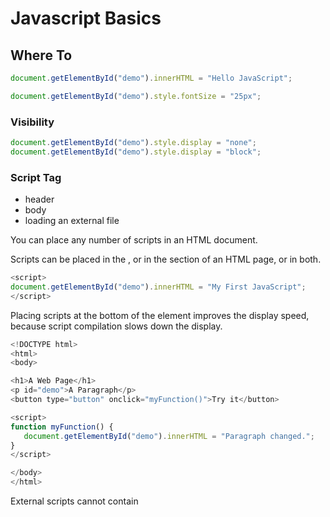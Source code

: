 # Javascript Basics

## Where To
```javascript
document.getElementById("demo").innerHTML = "Hello JavaScript";
````

```javascript
document.getElementById("demo").style.fontSize = "25px";
````

### Visibility

```javascript
document.getElementById("demo").style.display = "none";
document.getElementById("demo").style.display = "block";
```

### Script Tag

+ header
+ body
+ loading an external file

You can place any number of scripts in an HTML document.

Scripts can be placed in the <body>, or in the <head> section of an HTML page, or in both.

```javascript
<script>
document.getElementById("demo").innerHTML = "My First JavaScript";
</script>
````

Placing scripts at the bottom of the <body> element improves the display speed, because script compilation slows down the display.

```javascript
<!DOCTYPE html>
<html>
<body> 

<h1>A Web Page</h1>
<p id="demo">A Paragraph</p>
<button type="button" onclick="myFunction()">Try it</button>

<script>
function myFunction() {
   document.getElementById("demo").innerHTML = "Paragraph changed.";
}
</script>

</body>
</html>
```

External scripts cannot contain <script> tags.

```javascript
<!DOCTYPE html>
<html>
<body>

<script src="myScript.js"></script>
<script src="/js/myScript1.js"></script>
<script src="http://www.w3schools.com/js/myScript1.js"></script>

</body>
</html>
```

---

## Output
JavaScript can "display" data in different ways:

+ Writing into an HTML element, using innerHTML.
+ Writing into the HTML output using document.write().
+ Writing into an alert box, using window.alert().
+ Writing into the browser console, using console.log().

### innerHTML

```javscsript
document.getElementById("demo").innerHTML = 5 + 6;
```

### document.write()

For testing purposes, it is convenient to use document.write()

> The document.write() method should only be used for testing.

```javascript
<!DOCTYPE html>
<html>
<body>

<h1>My First Web Page</h1>
<p>My first paragraph.</p>

<script>
document.write(5 + 6);
</script>

</body>
</html>
```

Using document.write() after an HTML document is fully loaded, will delete all existing HTML

```javascript
<!DOCTYPE html>
<html>
<body>

<h1>My First Web Page</h1>
<p>My first paragraph.</p>

<button onclick="document.write(5 + 6)">Try it</button>

</body>
</html>
```

### Using window.alert()

```javascript
<!DOCTYPE html>
<html>
<body>

<h1>My First Web Page</h1>
<p>My first paragraph.</p>

<script>
window.alert(5 + 6);
</script>

</body>
</html>
```

### Using console.log()

```javascript
<!DOCTYPE html>
<html>
<body>

<script>
console.log(5 + 6);
</script>

</body>
</html>
```

---

## Syntax
> In HTML, Javascript programs are executed by the web browser.

> Javascript is Case Sensitive.

> JavaScript uses the Unicode character set.

If a JavaScript statement does not fit on one line, the best place to break it, is after an operator.

```javascript
document.getElementById("demo").innerHTML =
"Hello Dolly.";
```

### Keywords

* break
* continue
* debugger
* do ... while
* for
* function
* if ... else
* return
* switch
* try ... catch
* var

### Variables

> It's a good programming practice to declare all variables at the beginning of a script.

```javascript
var person = "John Doe", carName = "Volvo", price = 200;
```

---

## Operators

### Type Operators

* typeof
* instanceof *Returns true if an object is an instance of an object type*

---

## Data Types

* strings
* numbers
* booleans
* arrays
* objects
* null
* undefined
* function

### typeof

```javascript
typeof [1,2,3,4]             // Returns "object" (not "array", see note below)
typeof {name:'John', age:34} // Returns "object"
typeof function myFunc(){}   // Returns "function"
```

### Null

> You can consider it a bug in JavaScript that typeof null is an object. It should be null.

### Difference Between Undefined and Null

```javascript
typeof undefined           // undefined
typeof null                // object
null === undefined         // false
null == undefined          // true
```

---

## Scope
> In JavaScript, scope is the set of variables, objects, and functions you have access to.

> JavaScript has function scope: The scope changes inside functions.

> Do NOT create global variables unless you intend to.

> In "Strict Mode" automatically global variables will fail.

---

## Events

```javascript
<some-HTML-element some-event='some JavaScript'>
```

```javascript
<button onclick="document.getElementById('demo').innerHTML = Date()">The time is?</button>
```

```javascript
<button onclick="displayDate()">The time is?</button>
```

### Common HTML Events

* onchange
* onclich
* onmouseover
* onmouseout
* onkeydown
* onload

[Events Reference](http://www.w3schools.com/jsref/dom_obj_event.asp)

---

## Strings
> All string methods return a new string. They don't modify the original string.
Formally said: **Strings are immutable**: Strings cannot be changed, only replaced.

### String Length

```javascript
var txt = 'Pere Pages';
var sln = txt.length;
```

### Special Characters

```javascript
var x = 'It\'s alright';
var y = "We are the so-called \"Vikings\" from the north."
```

### Find a String in a String

* indexOf *first occurrence*
* search *first occurrence*
* lastIndexOf *last occurrence*

```javascript
var str = "Please locate where 'locate' occurs!";
var pos = str.indexOf("locate");
```

### Extracting String Parts

* slice
* substring *similar to slice, doesn't accept negative values*
* substr *also similar to slice, but the second parameter specificies the **length** of the extracted part*

#### slice()

**slice()** extracts a part of a string and returns the extracted part in a new string.

If a parameter is negative, the position is counted from the end of the string.

If you omit the second parameter, the method will slice out the rest of the string.

```javascript
var str = "Apple, Banana, Kiwi";
var res = str.slice(7,13);
```

### Replacing String Content

The replace() method can also take a regular expression as the search value.

```javascript
str = "Please visit Microsoft!";
var n = str.replace("Microsoft", "W3Schools");
```

### Converting to Upper and Lower Case

```javascript

var text1 = "Hello World!";       // String
var text2 = text1.toUpperCase();  // text2 is text1 converted to upper
```

```javascript
var text1 = "Hello World!";       // String
var text2 = text1.toLowerCase();  // text2 is text1 converted to lower
```

### Concat

The concat() method can be used instead of the plus operator. These two lines do the same.

```javascript
var text = "Hello" + " " + "World!";
var text = "Hello".concat(" ", "World!");
```

### Extracting String Characters

* charAt
* charCodeAt

```javascript
var str = "HELLO WORLD";
str.charAt(0);            // returns H
```

```javascript
 var str = "HELLO WORLD";

str.charCodeAt(0);         // returns 72
```

### Converting a String to An Array

A string can be converted to an array with the split() method.

```javascript
var txt = "a,b,c,d,e";   // String
txt.split(",");          // Split on commas
txt.split(" ");          // Split on spaces
txt.split("|");          // Split on pipe
```

[String Reference](****)

---

## Numbers

> JavaScript has only one type of number.

> JavaScript Numbers are Always 64-bit Floating Point

### Precision

Integers (numbers without a period or exponent notation) are considered accurate up to 15 digits.

```javascript
var x = 999999999999999;   // x will be 999999999999999
var y = 9999999999999999;  // y will be 10000000000000000
```

> The maximum number of decimals is 17, but floating point arithmetic is not always 100% accurate.

### Hexadecimal

```javascript
var x = 0xFF;             // x will be 255
```

### Infinity

```javascript
var myNumber = 2;
while (myNumber != Infinity) {          // Execute until Infinity
    myNumber = myNumber * myNumber;
}
```

```javascript
var x =  2 / 0;          // x will be Infinity
var y = -2 / 0;          // y will be -Infinity
```

```javascript
typeof Infinity;        // returns "number"
```

### NaN *Not aNumber*

```javascript
var x = 100 / "Apple";  // x will be NaN (Not a Number)
```

You can use the global JavaScript function isNaN() to find out if a value is a number.

```javascript
var x = 100 / "Apple";
isNaN(x);               // returns true because x is Not a Number 
```

---

## Number Methods

> All JavaScript data types have a valueOf() and a toString() method.

* toString()
* toExponential()
* toFixed()
* toPrecision()
* valueOf()

### Converting Variables to Numbers

* Number() *object wrapper*
* parseFloat()
* parseInt()

[Number reference](http://www.w3schools.com/jsref/jsref_obj_number.asp)

---

## Math Object

> Unlike other global objects, the Math object has no constructor. Methods and properties are static.



* round()
* pow()
* sqrt()
* abs()
* ceil()
* floor()
* sin()
* cos()
* min()
* max()
* random()

### Constants

```javascript
Math.E        // returns Euler's number
Math.PI       // returns PI
Math.SQRT2    // returns the square root of 2
Math.SQRT1_2  // returns the square root of 1/2
Math.LN2      // returns the natural logarithm of 2
Math.LN10     // returns the natural logarithm of 10
Math.LOG2E    // returns base 2 logarithm of E
Math.LOG10E   // returns base 10 logarithm of E
```


### Random Integers

```javascript
Math.floor(Math.random() * 10);     // returns a number between 0 and 9
Math.floor(Math.random() * 11);      // returns a number between 0 and 10
Math.floor(Math.random() * 100);     // returns a number between 0 and 99
Math.floor(Math.random() * 101);     // returns a number between 0 and 100
Math.floor(Math.random() * 10) + 1;  // returns a number between 1 and 10
Math.floor(Math.random() * 100) + 1; // returns a number between 1 and 100
```

```javascript
function getRndInteger(min, max) {
    return Math.floor(Math.random() * (max - min + 1) ) + min;
}
```

[Math reference](http://www.w3schools.com/jsref/jsref_obj_math.asp)

---

## Javascript Dates

> Dates written as numbers, specifies the number of milliseconds since January 1, 1970, 00:00:00.

### Creating Date objects

```javascript
var d = new Date("October 13, 2014 11:13:00");
var d = new Date(86400000);
var d = new Date(99, 5, 24, 11, 33, 30, 0);
var d = new Date(99, 5, 24);
var d = new Date("2015-03-25");
var d = new Date("2015-03");
```

### Date Formats

> The ISO format follows a strict standard in JavaScript.

> ISO Date	"2015-03-25" (The International Standard)

```javascript
var d = new Date("2015-03-25");
var d = new Date("2015-03-25T12:00:00Z");
```

> UTC (Universal Time Coordinated) is the same as GMT (Greenwich Mean Time).

> Omitting T or Z in a date-time string can give different result in different browser.

---

## Javascript Date Methods

* getDate()	*Get the day as a number (1-31)*
* getDay()	*Get the weekday as a number (0-6)*
* getFullYear()	*Get the four digit year (yyyy)*
* getHours()	*Get the hour (0-23)*
* getMilliseconds()	*Get the milliseconds (0-999)*
* getMinutes()	*Get the minutes (0-59)*
* getMonth()	*Get the month (0-11)*
* getSeconds()	*Get the seconds (0-59)*
* getTime()	*Get the time (milliseconds since January 1, 1970)*

* setDate()	*Set the day as a number (1-31)*
* setFullYear()	*Set the year (optionally month and day)*
* setHours()	*Set the hour (0-23)*
* setMilliseconds()	*Set the milliseconds (0-999)*
* setMinutes()	*Set the minutes (0-59)*
* setMonth()	*Set the month (0-11)*
* setSeconds()	*Set the seconds (0-59)*
* setTime()	*Set the time (milliseconds since January 1, 1970)*

> If adding days, shifts the month or year, the changes are handled automatically by the Date object.

### Compare Dates

```javascript
var today, someday, text;
today = new Date();
someday = new Date();
someday.setFullYear(2100, 0, 14);

if (someday > today) {
    text = "Today is before January 14, 2100.";
} else {
    text = "Today is after January 14, 2100.";
}
document.getElementById("demo").innerHTML = text;
```

[Date Reference](http://www.w3schools.com/jsref/jsref_obj_date.asp)

---

